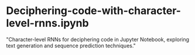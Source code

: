 # Deciphering-code-with-character-level-rnns.ipynb
"Character-level RNNs for deciphering code in Jupyter Notebook, exploring text generation and sequence prediction techniques."

